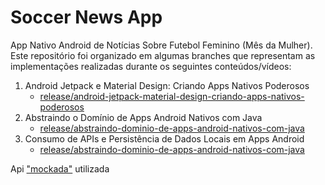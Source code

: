 # Soccer News App

App Nativo Android de Notícias Sobre Futebol Feminino (Mês da Mulher). Este repositório foi organizado em algumas branches que representam as implementações realizadas durante os seguintes conteúdos/vídeos:



1. Android Jetpack e Material Design: Criando Apps Nativos Poderosos
    - [release/android-jetpack-material-design-criando-apps-nativos-poderosos]()
2. Abstraindo o Domínio de Apps Android Nativos com Java
    - [release/abstraindo-dominio-de-apps-android-nativos-com-java](https://github.com/RafaelKamada/soccer-news-app/tree/release/abstraindo-dominio-de-apps-android-nativos-com-java)
3. Consumo de APIs e Persistência de Dados Locais em Apps Android
    - [release/abstraindo-dominio-de-apps-android-nativos-com-java](https://github.com/RafaelKamada/soccer-news-app/tree/release/abstraindo-dominio-de-apps-android-nativos-com-java)


Api ["mockada"](https://rafaelkamada.github.io/soccer-news-api/news.json) utilizada
